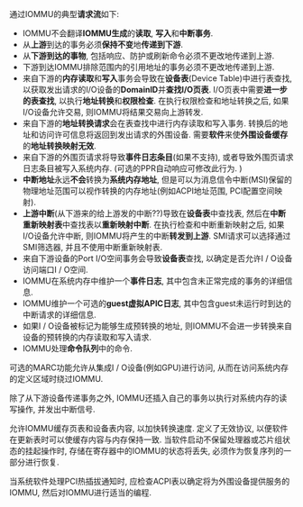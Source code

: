 通过IOMMU的典型**请求流**如下: 
* IOMMU不会翻译**IOMMU生成**的**读取**, **写入**和**中断事务**. 
* 从**上游**到达的事务必须**保持不变**地**传递到下游**. 
* 从**下游到达的事物**, 包括响应、防护或刷新命令必须不更改地传递到上游. 
* 下游到达IOMMU排除范围内的引用地址的事务必须不更改地传递到上游. 
* 来自下游的**内存读取**和**写入**事务会导致在**设备表**(Device Table)中进行表查找, 以获取发出请求的I/O设备的**DomainID**并**查找I/O页表**.  I/O页表中需要**进一步的表查找**, 以执行**地址转换**和**权限检查**. 在执行权限检查和地址转换之后, 如果I/O设备允许交易, 则IOMMU将结果交易向上游转发. 
* 来自下游的**地址转换请求**会在表查找中进行内存读取和写入事务. 转换后的地址和访问许可信息将返回到发出请求的外围设备. 需要**软件**来使**外围设备缓存**的**地址转换映射无效**. 
* 来自下游的外围页请求将导致**事件日志条目**(如果不支持), 或者导致外围页请求日志条目被写入系统内存.  (可选的PPR自动响应可修改此行为. )
* **中断地址**永远**不会**转换为**系统内存地址**, 但是可以为消息信令中断(MSI)保留的物理地址范围可以视作转换的内存地址(例如ACPI地址范围, PCI配置空间映射). 
* **上游中断**(从下游来的给上游发的中断??)导致在**设备表**中查找表, 然后在**中断重新映射表**中查找表以**重新映射中断**. 在执行检查和中断重新映射之后, 如果I/O设备允许中断, 则IOMMU将产生的中断**转发到上游**.  SMI请求可以选择通过SMI筛选器, 并且不使用中断重新映射表. 
* 来自下游设备的Port I/O空间事务会导致**设备表**查找, 以确定是否允许I / O设备访问端口I / O空间. 
* IOMMU在系统内存中维护一个**事件日志**, 其中包含未正常完成的事务的详细信息. 
* IOMMU维护一个可选的**guest虚拟APIC日志**, 其中包含guest未运行时到达的中断请求的详细信息. 
* 如果I / O设备被标记为能够生成预转换的地址, 则IOMMU不会进一步转换来自设备的预转换的内存读取和写入请求. 
* IOMMU处理**命令队列**中的命令. 

可选的MARC功能允许从集成I / O设备(例如GPU)进行访问, 从而在访问系统内存的定义区域时绕过IOMMU. 

除了从下游设备传递事务之外, IOMMU还插入自己的事务以执行对系统内存的读写操作, 并发出中断信号. 

允许IOMMU缓存页表和设备表内容, 以加快转换速度. 定义了无效协议, 以便软件在更新表时可以使缓存内容与内存保持一致. 当软件启动不保留处理器或芯片组状态的挂起操作时, 存储在寄存器中的IOMMU的状态将丢失, 必须作为恢复序列的一部分进行恢复. 

当系统软件处理PCI热插拔通知时, 应检查ACPI表以确定将为外围设备提供服务的IOMMU, 然后对IOMMU进行适当的编程. 